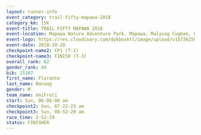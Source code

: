 ```yaml
---
layout: runner-info 
event_category: trail-fifty-mapawa-2018 
category_km: 15K 
event-title: TRAIL FIFTY MAPAWA 2018 
event-location: Mapawa Nature Adventure Park, Mapawa, Malasag Cugman, Cagayan de Oro 
event-logo: https://res.cloudinary.com/dykbosktl/image/upload/v1573625080/Logo/mapawa_ws6qg3.jpg  
event-date: 2018-10-28 
checkpoint-name2: CP1 (T-2) 
checkpoint-name3: FINISH (T-3) 
overall_rank: 62
gender_rank: 44
bib: 15167
first_name: Florante
last_name: Banaag
gender: M
team_name: UniFruti
start: Sun, 06-00-00 am
checkpoint2: Sun, 07-22-23 am
checkpoint3: Sun, 08-52-29 am
race_time: 2-52-29
status: FINISHER
---
```

